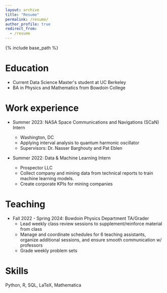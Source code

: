 ```yaml
---
layout: archive
title: "Resume"
permalink: /resume/
author_profile: true
redirect_from:
  - /resume
---
```


{% include base_path %}

Education
======
* Current Data Science Master's student at UC Berkeley 
* BA in Physics and Mathematics from Bowdoin College

Work experience
======
* Summer 2023: NASA Space Communications and Navigations (SCaN) Intern
  * Washington, DC
  * Applying interval analysis to quantum harmonic oscillator
  * Supervisors: Dr. Nasser Barghouty and Pat Eblen

* Summer 2022: Data & Machine Learning Intern
  * Prospector LLC
  * Collect company and mining data from technical reports to train machine learning models.
  * Create corporate KPIs for mining companies

Teaching
======
* Fall 2022 - Spring 2024: Bowdoin Physics Department TA/Grader
  * Lead weekly class review sessions to supplement/reinforce material from class
  * Manage and coordinate schedules for 6 teaching assistants, organize additional sessions, and ensure smooth communication w/ professors
  * Grade weekly problem sets
  
Skills
======
Python, R, SQL, LaTeX, Mathematica  
  
